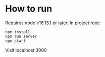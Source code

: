 # How to run

Requires node v16.13.1 or later.
In project root:

```
npm install
npm run server
npm start
```

Visit localhost:3000
